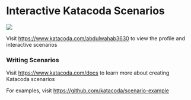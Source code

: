 # Interactive Katacoda Scenarios

[![](http://shields.katacoda.com/katacoda/abdulwahab3630/count.svg)](https://www.katacoda.com/abdulwahab3630 "Get your profile on Katacoda.com")

Visit https://www.katacoda.com/abdulwahab3630 to view the profile and interactive scenarios

### Writing Scenarios
Visit https://www.katacoda.com/docs to learn more about creating Katacoda scenarios

For examples, visit https://github.com/katacoda/scenario-example
